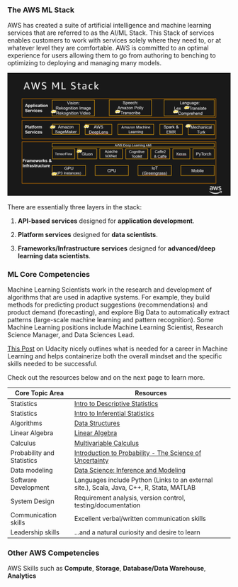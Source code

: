 ### The AWS ML Stack

AWS has created a suite of artificial intelligence and machine learning services that are referred to as the AI/ML Stack. This Stack of services enables customers to work with services solely where they need to, or at whatever level they are comfortable. AWS is committed to an optimal experience for users allowing them to go from authoring to benching to optimizing to deploying and managing many models.

![AWS ML Stack](AWSMLStack_3.png)

There are essentially three layers in the stack:

1. **API-based services** designed for **application development**.

2. **Platform services** designed for **data scientists**.

3. **Frameworks/Infrastructure services** designed for **advanced/deep learning data scientists**.

### ML Core Competencies

Machine Learning Scientists work in the research and development of algorithms that are used in adaptive systems. For example, they build methods for predicting product suggestions (recommendations) and product demand (forecasting), and explore Big Data to automatically extract patterns (large-scale machine learning and pattern recognition). Some Machine Learning positions include Machine Learning Scientist, Research Science Manager, and Data Sciences Lead.

[This Post](http://blog.udacity.com/2016/04/5-skills-you-need-to-become-a-machine-learning-engineer.html)
on Udacity nicely outlines what is needed for a career in Machine Learning and helps containerize both the overall mindset and the specific skills needed to be successful.

Check out the resources below and on the next page to learn more.

Core Topic Area     |        Resources
--------------------|------------------------
Statistics          |[Intro to Descriptive Statistics](https://www.udacity.com/course/intro-to-descriptive-statistics--ud827)
Statistics          | [Intro to Inferential Statistics](https://www.udacity.com/course/intro-to-descriptive-statistics--ud827)
Algorithms|	[Data Structures](https://www.coursera.org/learn/data-structures)
Linear Algebra	|[Linear Algebra](https://ocw.mit.edu/courses/mathematics/18-06-linear-algebra-spring-2010/)
Calculus    |[Multivariable Calculus](https://ocw.mit.edu/courses/mathematics/18-02sc-multivariable-calculus-fall-2010/)
Probability and Statistics	|[Introduction to Probability - The Science of Uncertainty](https://www.edx.org/course/introduction-probability-science-mitx-6-041x-2)
Data modeling	|[Data Science: Inference and Modeling](https://www.edx.org/course/data-science-inference)
Software Development	|Languages include Python (Links to an external site.), Scala, Java, C++, R, Stata, MATLAB
System Design	|Requirement analysis, version control, testing/documentation
Communication skills	|Excellent verbal/written communication skills
Leadership skills	|	...and a natural curiosity and desire to learn

### Other AWS Competencies

AWS Skills such as **Compute**, **Storage**, **Database/Data Warehouse**, **Analytics**